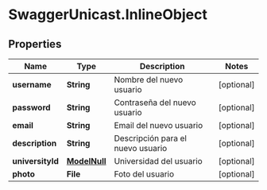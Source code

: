# SwaggerUnicast.InlineObject

## Properties

Name | Type | Description | Notes
------------ | ------------- | ------------- | -------------
**username** | **String** | Nombre del nuevo usuario | [optional] 
**password** | **String** | Contraseña del nuevo usuario | [optional] 
**email** | **String** | Email del nuevo usuario | [optional] 
**description** | **String** | Descripción para el nuevo usuario | [optional] 
**universityId** | [**ModelNull**](ModelNull.md) | Universidad del usuario | [optional] 
**photo** | **File** | Foto del usuario | [optional] 


